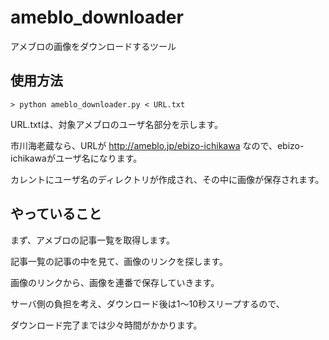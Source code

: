 # ameblo_downloader
アメブロの画像をダウンロードするツール

## 使用方法
```
> python ameblo_downloader.py < URL.txt
```
URL.txtは、対象アメブロのユーザ名部分を示します。

市川海老蔵なら、URLが http://ameblo.jp/ebizo-ichikawa なので、ebizo-ichikawaがユーザ名になります。

カレントにユーザ名のディレクトリが作成され、その中に画像が保存されます。

## やっていること
まず、アメブロの記事一覧を取得します。

記事一覧の記事の中を見て、画像のリンクを探します。

画像のリンクから、画像を連番で保存していきます。

サーバ側の負担を考え、ダウンロード後は1～10秒スリープするので、

ダウンロード完了までは少々時間がかかります。

